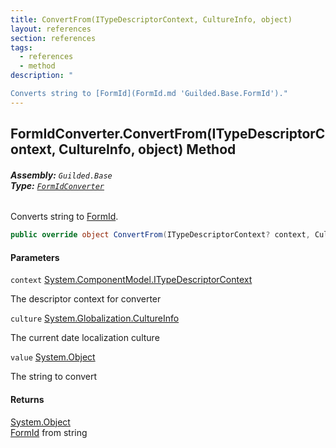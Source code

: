 ```yaml
---
title: ConvertFrom(ITypeDescriptorContext, CultureInfo, object)
layout: references
section: references
tags:
  - references
  - method
description: "

Converts string to [FormId](FormId.md 'Guilded.Base.FormId')."
---
```


## FormIdConverter.ConvertFrom(ITypeDescriptorContext, CultureInfo, object) Method
###### **Assembly:** `Guilded.Base`<br/>**Type:** [`FormIdConverter`](FormIdConverter.md 'Guilded.Base.FormIdConverter')

Converts string to [FormId](FormId.md 'Guilded.Base.FormId').

```csharp
public override object ConvertFrom(ITypeDescriptorContext? context, CultureInfo? culture, object value);
```
#### Parameters

<a name='Guilded.Base.FormIdConverter.ConvertFrom(ITypeDescriptorContext,CultureInfo,object).context'></a>

`context` [System.ComponentModel.ITypeDescriptorContext](https://docs.microsoft.com/en-us/dotnet/api/System.ComponentModel.ITypeDescriptorContext 'System.ComponentModel.ITypeDescriptorContext')

The descriptor context for converter

<a name='Guilded.Base.FormIdConverter.ConvertFrom(ITypeDescriptorContext,CultureInfo,object).culture'></a>

`culture` [System.Globalization.CultureInfo](https://docs.microsoft.com/en-us/dotnet/api/System.Globalization.CultureInfo 'System.Globalization.CultureInfo')

The current date localization culture

<a name='Guilded.Base.FormIdConverter.ConvertFrom(ITypeDescriptorContext,CultureInfo,object).value'></a>

`value` [System.Object](https://docs.microsoft.com/en-us/dotnet/api/System.Object 'System.Object')

The string to convert

#### Returns
[System.Object](https://docs.microsoft.com/en-us/dotnet/api/System.Object 'System.Object')  
[FormId](FormId.md 'Guilded.Base.FormId') from string